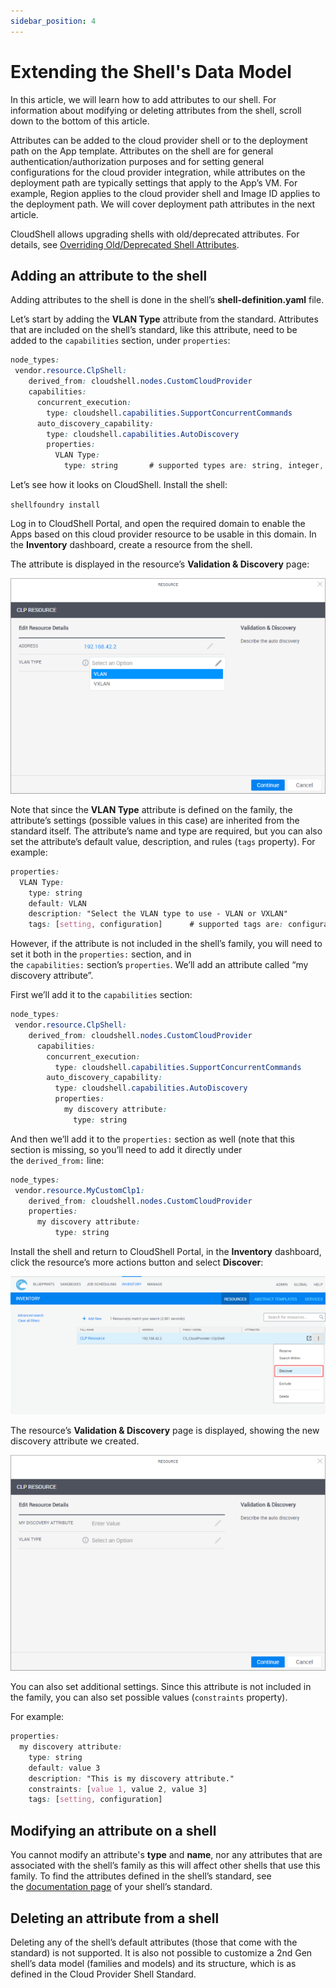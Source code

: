 ```yaml
---
sidebar_position: 4
---
```


# Extending the Shell's Data Model

In this article, we will learn how to add attributes to our shell. For information about modifying or deleting attributes from the shell, scroll down to the bottom of this article.

Attributes can be added to the cloud provider shell or to the deployment path on the App template. Attributes on the shell are for general authentication/authorization purposes and for setting general configurations for the cloud provider integration, while attributes on the deployment path are typically settings that apply to the App’s VM. For example, Region applies to the cloud provider shell and Image ID applies to the deployment path. We will cover deployment path attributes in the next article.

CloudShell allows upgrading shells with old/deprecated attributes. For details, see [Overriding Old/Deprecated Shell Attributes](https://help.quali.com/Online%20Help/0.0/Portal/Content/DevGuide/Shells/Override-old-shell-attributes.htm).

## Adding an attribute to the shell

Adding attributes to the shell is done in the shell’s **shell-definition.yaml** file.

Let’s start by adding the **VLAN Type** attribute from the standard. Attributes that are included on the shell’s standard, like this attribute, need to be added to the `capabilities` section, under `properties`:

```css
node_types:
 vendor.resource.ClpShell:
    derived_from: cloudshell.nodes.CustomCloudProvider
    capabilities:
      concurrent_execution:
        type: cloudshell.capabilities.SupportConcurrentCommands
      auto_discovery_capability:
        type: cloudshell.capabilities.AutoDiscovery
        properties:
          VLAN Type:
            type: string       # supported types are: string, integer, float, boolean, cloudshell.datatypes.Password
```

Let’s see how it looks on CloudShell. Install the shell:

`shellfoundry install`

Log in to CloudShell Portal, and open the required domain to enable the Apps based on this cloud provider resource to be usable in this domain. In the **Inventory** dashboard, create a resource from the shell.

The attribute is displayed in the resource’s **Validation & Discovery** page:

![Resource information](/Images/Devguide-cloud-providers/Extending-the-Shell-s-Data_624x427.png)

Note that since the **VLAN Type** attribute is defined on the family, the attribute’s settings (possible values in this case) are inherited from the standard itself. The attribute’s name and type are required, but you can also set the attribute’s default value, description, and rules (`tags` property). For example:

```css
properties:
  VLAN Type:
    type: string
    default: VLAN
    description: "Select the VLAN type to use - VLAN or VXLAN"
    tags: [setting, configuration]      # supported tags are: configuration, setting, search_filter, abstract_filter, include_in_insight, readonly_to_users, display_in_diagram, connection_attribute, read_only
```

However, if the attribute is not included in the shell’s family, you will need to set it both in the `properties:` section, and in the `capabilities:` section’s `properties`. We’ll add an attribute called “my discovery attribute”.

First we’ll add it to the `capabilities` section:

```css
node_types:
 vendor.resource.ClpShell:
    derived_from: cloudshell.nodes.CustomCloudProvider
      capabilities:
        concurrent_execution:
          type: cloudshell.capabilities.SupportConcurrentCommands
        auto_discovery_capability:
          type: cloudshell.capabilities.AutoDiscovery
          properties:
            my discovery attribute:
              type: string
```

And then we’ll add it to the `properties:` section as well (note that this section is missing, so you’ll need to add it directly under the `derived_from:` line:

```css
node_types:
 vendor.resource.MyCustomClp1:
    derived_from: cloudshell.nodes.CustomCloudProvider
    properties:
      my discovery attribute:
          type: string
```

Install the shell and return to CloudShell Portal, in the **Inventory** dashboard, click the resource’s more actions button and select **Discover**:

![Resource information](/Images/Devguide-cloud-providers/Extending-the-Shell-s-Data_1_624x274.png)

The resource’s **Validation & Discovery** page is displayed, showing the new discovery attribute we created.

![Resource information](/Images/Devguide-cloud-providers/Extending-the-Shell-s-Data_2_624x427.png)

You can also set additional settings. Since this attribute is not included in the family, you can also set possible values (`constraints` property).

For example:

```css
properties:
  my discovery attribute:
    type: string
    default: value 3
    description: "This is my discovery attribute."
    constraints: [value 1, value 2, value 3]
    tags: [setting, configuration]
```

## Modifying an attribute on a shell

You cannot modify an attribute's **type** and **name**, nor any attributes that are associated with the shell’s family as this will affect other shells that use this family. To find the attributes defined in the shell’s standard, see the [documentation page](https://github.com/QualiSystems/cloudshell-standards/tree/master/Documentation) of your shell’s standard.

## Deleting an attribute from a shell

Deleting any of the shell’s default attributes (those that come with the standard) is not supported. It is also not possible to customize a 2nd Gen shell’s data model (families and models) and its structure, which is as defined in the Cloud Provider Shell Standard.